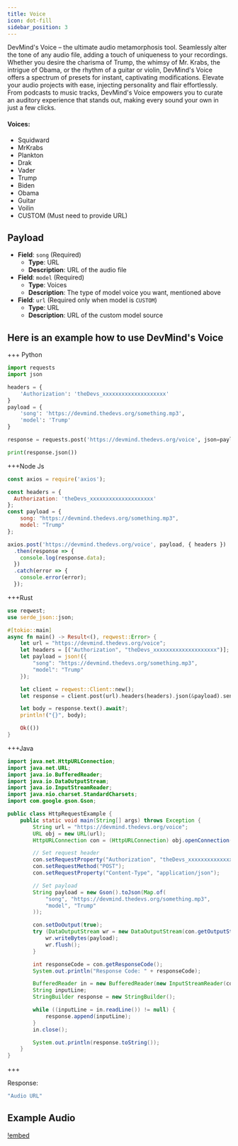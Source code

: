 ```yaml
---
title: Voice
icon: dot-fill
sidebar_position: 3
---
```


DevMind's Voice – the ultimate audio metamorphosis tool. Seamlessly alter the tone of any audio file, adding a touch of uniqueness to your recordings. Whether you desire the charisma of Trump, the whimsy of Mr. Krabs, the intrigue of Obama, or the rhythm of a guitar or violin, DevMind's Voice offers a spectrum of presets for instant, captivating modifications. Elevate your audio projects with ease, injecting personality and flair effortlessly. From podcasts to music tracks, DevMind's Voice empowers you to curate an auditory experience that stands out, making every sound your own in just a few clicks.

#### Voices:
- Squidward
- MrKrabs
- Plankton
- Drak
- Vader
- Trump
- Biden
- Obama
- Guitar
- Voilin
- CUSTOM (Must need to provide URL)

## Payload
- **Field**: `song` (Required)
  - **Type**: URL
  - **Description**: URL of the audio file
- **Field**: `model` (Required)
  - **Type**: Voices
  - **Description**: The type of model voice you want, mentioned above
- **Field**: `url` (Required only when model is `CUSTOM`)
  - **Type**: URL
  - **Description**: URL of the custom model source

## Here is an example how to use DevMind's Voice
+++ Python
```python
import requests
import json

headers = {
    'Authorization': 'theDevs_xxxxxxxxxxxxxxxxxxxx'
}
payload = {
    'song': 'https://devmind.thedevs.org/something.mp3',
    'model': 'Trump'
}

response = requests.post('https://devmind.thedevs.org/voice', json=payload, headers=headers)

print(response.json())
```
+++Node Js
```js
const axios = require('axios');

const headers = {
  Authorization: 'theDevs_xxxxxxxxxxxxxxxxxxxx'
};
const payload = {
    song: "https://devmind.thedevs.org/something.mp3",
    model: "Trump"
};

axios.post('https://devmind.thedevs.org/voice', payload, { headers })
  .then(response => {
    console.log(response.data);
  })
  .catch(error => {
    console.error(error);
  });
```
+++Rust
```rust
use reqwest;
use serde_json::json;

#[tokio::main]
async fn main() -> Result<(), reqwest::Error> {
    let url = "https://devmind.thedevs.org/voice";
    let headers = [("Authorization", "theDevs_xxxxxxxxxxxxxxxxxxxx")];
    let payload = json!({
        "song": "https://devmind.thedevs.org/something.mp3",
        "model": "Trump"
    });

    let client = reqwest::Client::new();
    let response = client.post(url).headers(headers).json(&payload).send().await?;

    let body = response.text().await?;
    println!("{}", body);

    Ok(())
}
```
+++Java
```java
import java.net.HttpURLConnection;
import java.net.URL;
import java.io.BufferedReader;
import java.io.DataOutputStream;
import java.io.InputStreamReader;
import java.nio.charset.StandardCharsets;
import com.google.gson.Gson;

public class HttpRequestExample {
    public static void main(String[] args) throws Exception {
        String url = "https://devmind.thedevs.org/voice";
        URL obj = new URL(url);
        HttpURLConnection con = (HttpURLConnection) obj.openConnection();

        // Set request header
        con.setRequestProperty("Authorization", "theDevs_xxxxxxxxxxxxxxxxxxxx");
        con.setRequestMethod("POST");
        con.setRequestProperty("Content-Type", "application/json");

        // Set payload
        String payload = new Gson().toJson(Map.of(
            "song", "https://devmind.thedevs.org/something.mp3",
            "model", "Trump"
        ));

        con.setDoOutput(true);
        try (DataOutputStream wr = new DataOutputStream(con.getOutputStream())) {
            wr.writeBytes(payload);
            wr.flush();
        }

        int responseCode = con.getResponseCode();
        System.out.println("Response Code: " + responseCode);

        BufferedReader in = new BufferedReader(new InputStreamReader(con.getInputStream()));
        String inputLine;
        StringBuilder response = new StringBuilder();

        while ((inputLine = in.readLine()) != null) {
            response.append(inputLine);
        }
        in.close();

        System.out.println(response.toString());
    }
}
```
+++

Response:
```js
"Audio URL"
```

## Example Audio
[!embed](/Public/img/voice.mp3)